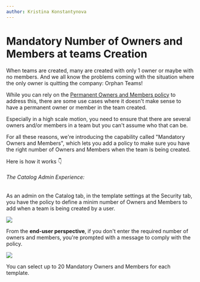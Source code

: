 ```yaml
---
author: Kristina Konstantynova
---
```

# Mandatory Number of Owners and Members at teams Creation

When teams are created, many are created with only 1 owner or maybe with no members. And we all know the problems coming with the situation where the only owner is quitting the company: Orphan Teams!

While you can rely on the [Permanent Owners and Members policy](https://help.salestim.com/en/articles/4149874-permanent-owners-and-members-policy) to address this, there are some use cases where it doesn't make sense to have a permanent owner or member in the team created.

Especially in a high scale motion, you need to ensure that there are several owners and/or members in a team but you can't assume who that can be.

For all these reasons, we're introducing the capability called "Mandatory Owners and Members", which lets you add a policy to make sure you have the right number of Owners and Members when the team is being created.

Here is how it works 👇

###### The Catalog Admin Experience:

As an admin on the Catalog tab, in the template settings at the Security tab, you have the policy to define a minim number of Owners and Members to add when a team is being created by a user.

![](/media/screenshot-2022-02-13-at-11-33-13.png)

From the **end-user perspective**, if you don't enter the required number of owners and members, you're prompted with a message to comply with the policy.

![](/media/screenshot-2022-02-13-at-11-37-09.png)

You can select up to 20 Mandatory Owners and Members for each template.